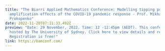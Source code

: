 ```yaml
---
title: "The Biarri Applied Mathematics Conference: Modelling tipping points and
  amplification effects of the COVID-19 pandemic response - Prof. Mikhail
  Prokopenko"
date: 2022-11-20T07:11:33.492Z
preview: "Date: 29 November, 2022. Time: 12 -12:45pm (AEDT). This conference is
  hosted by The University of Sydney. Click here to view details and register.
  Registration is free!"
link: https://bamconf.com/
---
```

